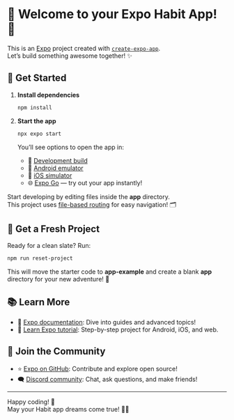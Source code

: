 # 🌸 Welcome to your Expo Habit App! 👋

This is an [Expo](https://expo.dev) project created with [`create-expo-app`](https://www.npmjs.com/package/create-expo-app).  
Let’s build something awesome together! ✨

## 🚀 Get Started

1. **Install dependencies**

   ```bash
   npm install
   ```

2. **Start the app**

   ```bash
   npx expo start
   ```

   You’ll see options to open the app in:

   - 📱 [Development build](https://docs.expo.dev/develop/development-builds/introduction/)
   - 🤖 [Android emulator](https://docs.expo.dev/workflow/android-studio-emulator/)
   - 🍏 [iOS simulator](https://docs.expo.dev/workflow/ios-simulator/)
   - 🌐 [Expo Go](https://expo.dev/go) — try out your app instantly!

Start developing by editing files inside the **app** directory.  
This project uses [file-based routing](https://docs.expo.dev/router/introduction/) for easy navigation! 🗂️

## 🧹 Get a Fresh Project

Ready for a clean slate? Run:

```bash
npm run reset-project
```

This will move the starter code to **app-example** and create a blank **app** directory for your new adventure! 🎨

## 📚 Learn More

- 📖 [Expo documentation](https://docs.expo.dev/): Dive into guides and advanced topics!
- 📝 [Learn Expo tutorial](https://docs.expo.dev/tutorial/introduction/): Step-by-step project for Android, iOS, and web.

## 💬 Join the Community

- ⭐ [Expo on GitHub](https://github.com/expo/expo): Contribute and explore open source!
- 🗨️ [Discord community](https://chat.expo.dev): Chat, ask questions, and make friends!

---

Happy coding! 🌟  
May your Habit app dreams come true! 🍥✨
